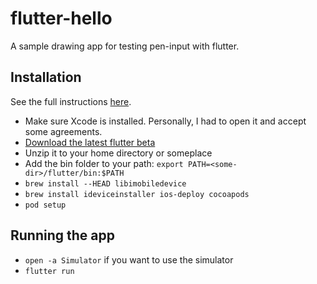 # flutter-hello

A sample drawing app for testing pen-input with flutter.

## Installation

See the full instructions [here][flutter-install].

- Make sure Xcode is installed. Personally, I had to open it and accept some agreements.
- [Download the latest flutter beta][flutter-sdk]
- Unzip it to your home directory or someplace
- Add the bin folder to your path: `export PATH=<some-dir>/flutter/bin:$PATH`
- `brew install --HEAD libimobiledevice`
- `brew install ideviceinstaller ios-deploy cocoapods`
- `pod setup`

## Running the app

- `open -a Simulator` if you want to use the simulator
- `flutter run`

[flutter-sdk]: https://flutter.io/sdk-archive/#macos
[flutter-install]: https://flutter.io/setup-macos/
